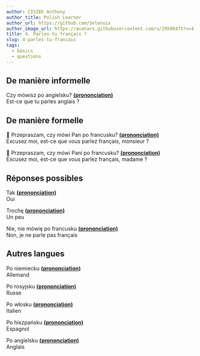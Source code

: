 ```yaml
---
author: CISZEK Anthony
author_title: Polish Learner
author_url: https://github.com/Selenuix
author_image_url: https://avatars.githubusercontent.com/u/29508475?v=4
title: 4. Parles-tu français ?
slug: 4-parles-tu-francais
tags:
  - basics
  - questions
---
```






## De manière informelle


Czy mówisz po angielsku? **[(prononciation)](https://cdn.selenuix.tools/polonais/public/audio/4-1.mp3)** <br />
Est-ce que tu parles anglais ?



## De manière formelle


:man: Przepraszam, czy mówi Pan po francusku? **[(prononciation)](https://cdn.selenuix.tools/polonais/public/audio/4-2.mp3)** <br />
Excusez moi, est-ce que vous parlez français, monsieur ?



:woman: Przepraszam, czy mówi Pani po francusku? **[(prononciation)](https://cdn.selenuix.tools/polonais/public/audio/4-3.mp3)** <br />
Excusez moi, est-ce que vous parlez français, madame ?



## Réponses possibles


Tak **[(prononciation)](https://cdn.selenuix.tools/polonais/public/audio/4-4.mp3)** <br />
Oui



Trochę **[(prononciation)](https://cdn.selenuix.tools/polonais/public/audio/4-5.mp3)** <br />
Un peu



Nie, nie mówię po francusku **[(prononciation)](https://cdn.selenuix.tools/polonais/public/audio/4-6.mp3)** <br />
Non, je ne parle pas français



## Autres langues


Po niemiecku **[(prononciation)](https://cdn.selenuix.tools/polonais/public/audio/4-7.mp3)** <br />
Allemand



Po rosyjsku **[(prononciation)](https://cdn.selenuix.tools/polonais/public/audio/4-8.mp3)** <br />
Russe



Po włosku **[(prononciation)](https://cdn.selenuix.tools/polonais/public/audio/4-9.mp3)** <br />
Italien



Po hiszpańsku **[(prononciation)](https://cdn.selenuix.tools/polonais/public/audio/4-10.mp3)** <br />
Espagnol



Po angielsku **[(prononciation)](https://cdn.selenuix.tools/polonais/public/audio/4-11.mp3)** <br />
Anglais